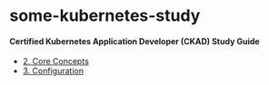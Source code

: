 # some-kubernetes-study


#### Certified Kubernetes Application Developer (CKAD) Study Guide
- [2. Core Concepts](https://rafaelclaumann.notion.site/2-Core-Concepts-e67b1c89466c4a0f96fcde9ef6dfc349)
- [3. Configuration](https://rafaelclaumann.notion.site/3-Configuration-a2a8513fd03a4e1c8b36b0482f2c0b70)
